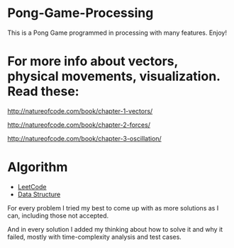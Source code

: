 # Pong-Game-Processing

This is a Pong Game programmed in processing with many features.
Enjoy!



# For more info about vectors, physical movements, visualization. Read these:
http://natureofcode.com/book/chapter-1-vectors/

http://natureofcode.com/book/chapter-2-forces/

http://natureofcode.com/book/chapter-3-oscillation/


Algorithm
=========

- [LeetCode](https://github.com/shiyanhui/Algorithm/tree/master/LeetCode/Python)
- [Data Structure](https://github.com/shiyanhui/Algorithm/tree/master/Data%20Structure)

For every problem I tried my best to come up with as more solutions as I can,
including those not accepted.

And in every solution I added my thinking about how to solve it and why it
failed, mostly with time-complexity analysis and test cases.
